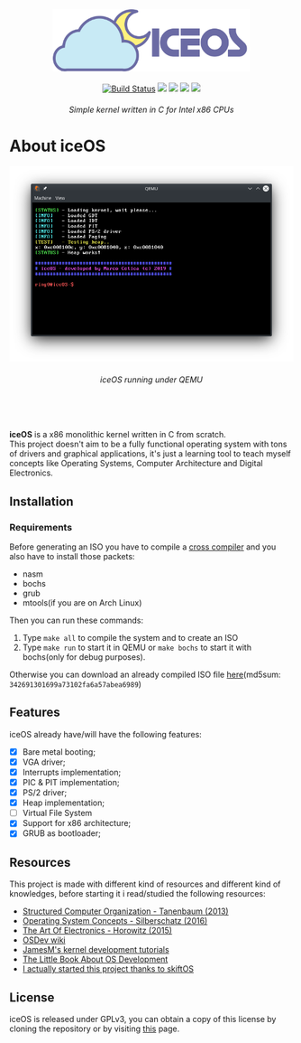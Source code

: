 <div align="center">
<img src="imgs/iceOS_logo_full_concept.png" width="350px">
<br><br>
<a href="https://travis-ci.org/ice-bit/iceOS"><img src="https://travis-ci.org/ice-bit/iceOS.svg?branch=master" alt="Build Status" /></a>
<a href="LICENSE.md"><img src="https://img.shields.io/badge/license-GPLv3-blue"></a>
<img src="https://img.shields.io/github/repo-size/ice-bit/iceOS?color=purple" />
<img src="https://img.shields.io/badge/platform-intel--x86-brown" />
<img src="https://img.shields.io/badge/language-C-black" />  


<h6><i>Simple kernel written in C for Intel x86 CPUs</i></h6>
</div>

# About iceOS
<div align="center">
<img src="imgs/screenshot.png"  />
<h6><i>iceOS running under QEMU</h6></i>
</div><br /><br />

**iceOS** is a x86 monolithic kernel written in C from scratch.  
This project doesn't aim to be a fully functional operating system
with tons of drivers and graphical applications, it's just a learning tool to teach myself concepts like Operating Systems, Computer Architecture and Digital Electronics.

## Installation
### Requirements
Before generating an ISO you have to compile a [cross compiler](https://wiki.osdev.org/GCC_Cross-Compiler) and you also have to install those packets:

- nasm
- bochs
- grub
- mtools(if you are on Arch Linux)

Then you can run these commands:
1. Type `make all` to compile the system and to create an ISO
2. Type `make run` to start it in QEMU or `make bochs` to start it with bochs(only for debug purposes).

Otherwise you can download an already compiled ISO file 
[here](https://github.com/ice-bit/iceOS/raw/master/imgs/iceOS.iso)(md5sum: `342691301699a73102fa6a57abea6989`)

## Features
iceOS already have/will have the following features:  
- [x] Bare metal booting;
- [x] VGA driver;
- [x] Interrupts implementation;
- [x] PIC & PIT implementation;
- [x] PS/2 driver;
- [x] Heap implementation;
- [ ] Virtual File System
- [x] Support for x86 architecture;
- [x] GRUB as bootloader;

## Resources
This project is made with different kind of resources and different kind of knowledges, before starting it i read/studied the following resources:

- [Structured Computer Organization - Tanenbaum (2013)](https://www.pearson.it/opera/pearson/0-5585-architettura_dei_calcolatori_6ed)
- [Operating System Concepts - Silberschatz (2016)](https://www.amazon.it/Sistemi-operativi-Concetti-ed-esempi/dp/8865183713/ref=pd_lpo_sbs_14_img_1?_encoding=UTF8&psc=1&refRID=4A5T2C7KKH7RA0K1T7RV)
- [The Art Of Electronics - Horowitz (2015)](https://www.amazon.it/gp/product/0521809266/ref=ppx_od_dt_b_asin_title_s00?ie=UTF8&psc=1)
- [OSDev wiki](https://wiki.osdev.org/Main_Page)
- [JamesM's kernel development tutorials](http://www.jamesmolloy.co.uk/tutorial_html/1.-Environment%20setup.html)
- [The Little Book About OS Development](https://littleosbook.github.io/)
- [I actually started this project thanks to skiftOS](https://github.com/skiftOS/skift)
## License
iceOS is released under GPLv3, you can obtain a copy of this license by cloning the repository or by visiting [this](https://opensource.org/licenses/GPL-3.0) page.
